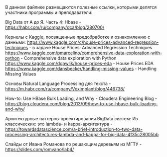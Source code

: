 В данном файлике размещаются полезные ссылки, которыми делятся участники программы и преподаватели:

Big Data от А до Я. Часть 4: Hbase - https://habr.com/ru/company/dca/blog/280700/

Кернелы с Kaggle, посвященные предобработке и ознакомлению с данными:
https://www.kaggle.com/c/house-prices-advanced-regression-techniques - в задаче House Prices: Advanced Regression Techniques
https://www.kaggle.com/pmarcelino/comprehensive-data-exploration-with-python - Comprehensive data exploration with Python
https://www.kaggle.com/dgawlik/house-prices-eda - House Prices EDA
https://www.kaggle.com/dansbecker/handling-missing-values - Handling Missing Values

Основы Natural Language Processing для текста - https://m.habr.com/ru/company/Voximplant/blog/446738/

How-to: Use HBase Bulk Loading, and Why - Cloudera Engineering Blog - https://blog.cloudera.com/blog/2013/09/how-to-use-hbase-bulk-loading-and-why/

Архитектурные паттерны проектирования BigData систем:
Из классических: это lambda- и kappa-архитектура - https://towardsdatascience.com/a-brief-introduction-to-two-data-processing-architectures-lambda-and-kappa-for-big-data-4f35c28005bb

Слайды от Ивана Романова по решающим деревьям из МГТУ - https://slides.com/romvano/lab4/